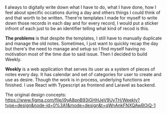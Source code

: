 **I** always to digitally write down what I have to do, what I have done, how I feel about specific occations during a day and others things I could think of and that worth to be written. There're templates I made for myself to write down those records in each day and for every record, I would put a sticker infront of each just to be an identifier telling what kind of recod is this. 

**The problems** is that despite the templates, I still have to manually duplicate and manage the old notes. Sometimes, I just want to quickly recap the day but there's the need to manage and setup so I find myself having no motivation most of the time due to said issue. Then I decided to build Weekly.

**Weekly** is a web application that serves its user as a system of pieces of notes every day. It has calendar and set of categories for user to create and use as desire. Though the work is in process, underlying functions are finished. I use React with Typescript as frontend and Laravel as backend.

The original design concepts:
https://www.figma.com/file/i9yA8pnB93iGHHJeV9UyTH/Weekly?type=design&node-id=0%3A1&mode=design&t=qWnAnkFNXQAwBOiQ-1 
